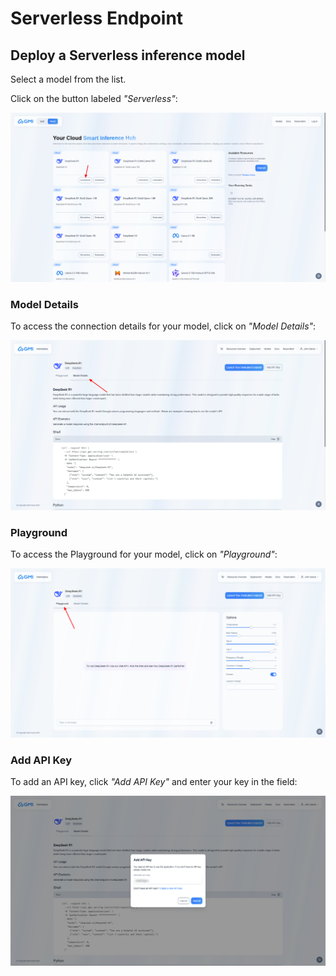 # Serverless Endpoint

## Deploy a Serverless inference model

Select a model from the list.

Click on the button labeled *"Serverless"*:

![Serverless button](/assets/gmi-select-serverless.png)

### Model Details

To access the connection details for your model, click on *"Model Details"*:

![Model details](/assets/gmi-model-details.png)

### Playground

To access the Playground for your model, click on *"Playground"*:

![Playground](/assets/gmi-playground.png)

### Add API Key

To add an API key, click *"Add API Key"* and enter your key in the field:

![API Key](/assets/gmi-api-key.png)